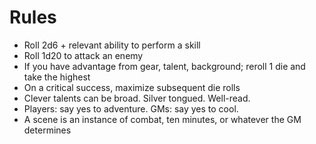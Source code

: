 # Rules

- Roll 2d6 + relevant ability to perform a skill
- Roll 1d20 to attack an enemy
- If you have advantage from gear, talent, background; reroll 1 die and take the highest
- On a critical success, maximize subsequent die rolls
- Clever talents can be broad. Silver tongued. Well-read.
- Players: say yes to adventure. GMs: say yes to cool.
- A scene is an instance of combat, ten minutes, or whatever the GM determines

